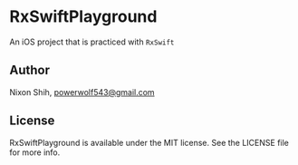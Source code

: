 # RxSwiftPlayground
An iOS project that is practiced with `RxSwift`

## Author

Nixon Shih, powerwolf543@gmail.com

## License

RxSwiftPlayground is available under the MIT license. See the LICENSE file for more info.
